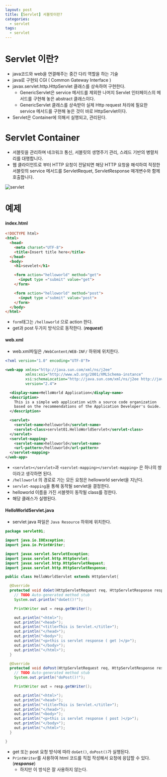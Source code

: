 ```yaml
---
layout: post
title: [Servlet] 서블릿이란?
categories:
  - servlet
tags:
  - servlet
---
```


# Servlet 이란?

- java코드와 web을 연결해주는 중간 다리 역할을 하는 기술
- java로 구현되 CGI ( Common Gateway Interface )
- javax.servlet.http.HttpServlet 클래스를 상속하여 구현한다.
  - GenericServlet은 service 메서드를 제외한 나머지 Servlet 인터페이스의 메서드를 구현해 놓은 abstract 클래스이다.
  - GenericServlet 클래스를 상속받아 실제 Http request 처리에 필요한 service 메서드를 구현해 놓은 것이 바로 HttpServlet이다.
- Servlet은 Container에 의해서 실행되고, 관리된다.

# Servlet Container

- 서블릿을 관리하며 네크워크 통신, 서블릿의 생명주기 관리, 스레드 기반의 병렬처리를 대행합니다.
- 웹 클라이언트로 부터 HTTP 요청이 전달되면 해당 HTTP 요청을 해석하여 적정한 서블릿의 service 메서드를 ServletRequet, ServletResponse 매개변수와 함께 호출합니다.


![servlet](https://i.imgur.com/o58pFQ0.png)


# 예제

#### index.html


```html
<!DOCTYPE html>
<html>
  <head>
    <meta charset="UTF-8">
    <title>Insert title here</title>
  </head>
  <body>
    <h1>sevelet</h1>

    <form action="helloworld" method="get">
      <input type ="submit" value="get">
    </form>

    <form action="helloworld" method="post">
      <input type ="submit" value="post">
    </form>
  </body>
</html>
```
- ```form```태그는 ```/helloworld``` 으로 action 한다.
- get과 post 두가지 방식으로 동작한다. (***request***)


#### web.xml

- web.xml파일은 ```/WebContent/WEB-INF/``` 하위에 위치한다.


```xml
<?xml version="1.0" encoding="UTF-8"?>

<web-app xmlns="http://java.sun.com/xml/ns/j2ee"
         xmlns:xsi="http://www.w3.org/2001/XMLSchema-instance"
         xsi:schemaLocation="http://java.sun.com/xml/ns/j2ee http://java.sun.com/xml/ns/j2ee/web-app_2_4.xsd"
         version="2.4">

  <display-name>HelloWorld Application</display-name>
  <description>
    This is a simple web application with a source code organization
    based on the recommendations of the Application Developer's Guide.
  </description>

  <servlet>
    <servlet-name>helloworld</servlet-name>
    <servlet-class>servlet01.HelloWorldServlet</servlet-class>
  </servlet>
  <servlet-mapping>
    <servlet-name>helloworld</servlet-name>
    <url-pattern>/helloworld</url-pattern>
  </servlet-mapping>
</web-app>
```

- ```<servlet></servlet>```과 ```<servlet-mapping></servlet-mapping>``` 은 하나의 쌍이라고 생각하면 된다.
- ```/helloworld``` 의 경로로 가는 모든 요청은 helloworld servlet을 지난다.
- ```servlet-mapping```을 통해 동작될 servlet을 결정한다.
- helloworld 이름을 가진 서블렛이 동작될 class를 정한다.
- 해당 클래스가 실행된다.


#### HelloWorldServlet.java


- servlet java 파일은 ```Java Resource``` 하위에 위치한다.

```java
package servlet01;

import java.io.IOException;
import java.io.PrintWriter;

import javax.servlet.ServletException;
import javax.servlet.http.HttpServlet;
import javax.servlet.http.HttpServletRequest;
import javax.servlet.http.HttpServletResponse;

public class HelloWorldServlet extends HttpServlet{

  @Override
  protected void doGet(HttpServletRequest req, HttpServletResponse resp) throws ServletException, IOException {
    // TODO Auto-generated method stub
    System.out.println("doGet()!");

    PrintWriter out = resp.getWriter();

    out.println("<html>");
    out.println("<head>");
    out.println("<title>This is Servlet.</title>");
    out.println("</head>");
    out.println("<body>");
    out.println("<p>this is servlet response ( get )</p>");
    out.println("</body>");
    out.println("</html>");
  }

  @Override
  protected void doPost(HttpServletRequest req, HttpServletResponse resp) throws ServletException, IOException {
    // TODO Auto-generated method stub
    System.out.println("doPost()!");

    PrintWriter out = resp.getWriter();

    out.println("<html>");
    out.println("<head>");
    out.println("<title>This is Servlet.</title>");
    out.println("</head>");
    out.println("<body>");
    out.println("<p>this is servlet response ( post )</p>");
    out.println("</body>");
    out.println("</html>");
  }

}
```

- get 또는 post 요청 방식에 따라 ```doGet()```, ```doPost()```가 실행된다.
- ```PrintWriter```를 사용하여 html 코드를 직접 작성해서 요청에 응답할 수 있다.(***response***)
  - 하지만 이 방식은 잘 사용하지 않는다.
